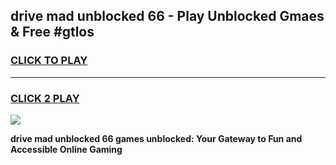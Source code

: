 
## drive mad unblocked 66 - Play Unblocked Gmaes & Free #gtlos
<h3>
<a href="https://news.freeplayer.one?title=drive_mad_unblocked_66&ref=03M">CLICK TO PLAY</a></h3>
<hr>

<h3>
<a href="https://news.freeplayer.one?title=drive_mad_unblocked_66&ref=03M">CLICK 2 PLAY</a>
  
</h3>

<a href="https://news.freeplayer.one?title=drive_mad_unblocked_66&ref=03M"><img src="https://clearcache.store/games.png"></a>


**drive mad unblocked 66 games unblocked: Your Gateway to Fun and Accessible Online Gaming**
